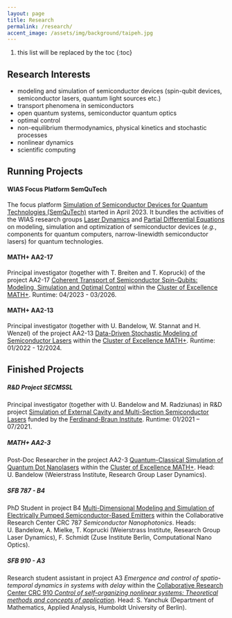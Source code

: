 ```yaml
---
layout: page
title: Research
permalink: /research/
accent_image: /assets/img/background/taipeh.jpg
---
```


1. this list will be replaced by the toc
{:toc}


## Research Interests
+ modeling and simulation of semiconductor devices (spin-qubit devices, semiconductor lasers, quantum light sources etc.)
+ transport phenomena in semiconductors
+ open quantum systems, semiconductor quantum optics
+ optimal control
+ non-equilibrium thermodynamics, physical kinetics and stochastic processes
+ nonlinear dynamics
+ scientific computing


## Running Projects

#### WIAS Focus Platform SemQuTech
The focus platform [Simulation of Semiconductor Devices for Quantum Technologies (SemQuTech)](https://www.wias-berlin.de/research/fps/fp2/) started in April 2023. It bundles the activities of the WIAS research groups [Laser Dynamics](https://www.wias-berlin.de/research/rgs/fg2/) and [Partial Differential Equations](https://www.wias-berlin.de/research/rgs/fg1/) on modeling, simulation and optimization of semiconductor devices (*e.g.*, components for quantum computers, narrow-linewidth semiconductor lasers) for quantum technologies.

#### MATH+ AA2-17
Principal investigator (together with T. Breiten and T. Koprucki) of the project AA2-17 [Coherent Transport of Semiconductor Spin-Qubits: Modeling, Simulation and Optimal Control](https://mathplus.de/research-2/application-areas/aa2-nano-quantum-technologies/aa2-17/) within the [Cluster of Excellence MATH+](https://mathplus.de). Runtime: 04/2023 - 03/2026.

#### MATH+ AA2-13
Principal investigator (together with U. Bandelow, W. Stannat and H. Wenzel) of the project AA2-13 [Data-Driven Stochastic Modeling of Semiconductor Lasers](https://mathplus.de/research-2/application-areas/aa2-nano-quantum-technologies/aa2-13/) within the [Cluster of Excellence MATH+](https://mathplus.de). Runtime: 01/2022 - 12/2024.


## Finished Projects

##### R&amp;D Project SECMSSL
Principal investigator (together with U. Bandelow and M. Radziunas) in R&amp;D project [Simulation of External Cavity and Multi-Section Semiconductor Lasers](https://www.wias-berlin.de/projects/SECMSSL/) funded by the [Ferdinand-Braun Institute](https://www.fbh-berlin.de). Runtime: 01/2021 &ndash; 07/2021.

##### MATH+ AA2-3
Post-Doc Researcher in the project AA2-3 [Quantum-Classical Simulation of Quantum Dot Nanolasers](https://mathplus.de/research-2/application-areas/aa2-nano-quantum-technologies/aa2-3/) within the [Cluster of Excellence MATH+](https://mathplus.de). Head: U.&nbsp;Bandelow (Weierstrass Institute, Research Group Laser Dynamics).

##### SFB 787 - B4
PhD Student in project B4 [Multi-Dimensional Modeling and Simulation of Electrically Pumped Semiconductor-Based Emitters](https://www.wias-berlin.de/projects/sfb787-b4/index.jsp) within the Collaborative Research Center CRC 787 *Semiconductor Nanophotonics*.
Heads: U.&nbsp;Bandelow, A.&nbsp;Mielke, T.&nbsp;Koprucki (Weierstrass Institute, Research Group Laser Dynamics), F.&nbsp;Schmidt (Zuse Institute Berlin, Computational Nano Optics). 

##### SFB 910 - A3
Research student assistant in project A3 *Emergence and control of spatio-temporal dynamics in systems with delay* within the [Collaborative Research Center CRC 910 *Control of self-organizing nonlinear systems: Theoretical methods and concepts of application*](https://www.tu.berlin/itp/sfb910).
Head: S.&nbsp;Yanchuk (Department of Mathematics, Applied Analysis, Humboldt University of Berlin).
